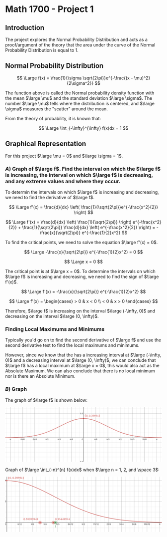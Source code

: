 # Math 1700 - Project 1

## Introduction

The project explores the Normal Probability Distribution and acts as a proof/argument of the theory that the area under the curve of the Normal Probability Distribution is equal to 1.

## Normal Probability Distribution

$$
\Large
f(x) = \frac{1}{\sigma \sqrt{2\pi}}e^{-\frac{(x - \mu)^2}{2\sigma^2}}
$$

The function above is called the Normal probability density function with the mean $\large \mu$ and the standard deviation $\large \sigma$. The number $\large \mu$ tells where the distribution is centered, and $\large \sigma$ measures the "scatter" around the mean.

From the theory of probability, it is known that:

$$
\Large
\int_{-\infty}^{\infty} f(x)dx = 1
$$

## Graphical Representation

For this project $\large \mu = 0$ and $\large \sigma = 1$.

### $A)$ Graph of $\large f$. Find the interval on which the $\large f$ is increasing, the interval on which $\large f$ is decreasing, and any extreme values and where they occur.

To determin the intervals on which $\large f$ is increasing and decreasing, we need to find the derivative of $\large f$.

$$
\Large
f'(x) = \frac{d}{dx} \left( \frac{1}{\sqrt{2\pi}}e^{-\frac{x^2}{2}} \right)
$$

$$
\Large
f'(x) = \frac{d}{dx} \left( \frac{1}{\sqrt{2\pi}} \right) e^{-\frac{x^2}{2}} + \frac{1}{\sqrt{2\pi}} \frac{d}{dx} \left( e^{-\frac{x^2}{2}} \right) = -\frac{x}{\sqrt{2\pi}} e^{-\frac{1}{2}x^2}
$$

To find the critical points, we need to solve the equation $\large f'(x) = 0$. 

$$
\Large
-\frac{x}{\sqrt{2\pi}} e^{-\frac{1}{2}x^2} = 0
$$

$$
\Large
x = 0
$$

The critical point is at $\large x = 0$. To determine the intervals on which $\large f$ is increasing and decreasing, we need to find the sign of $\large f'(x)$.

$$
\Large
f'(x) = -\frac{x}{\sqrt{2\pi}} e^{-\frac{1}{2}x^2}
$$

$$
\Large
f'(x) = \begin{cases}
      > 0 & x < 0 \\
      < 0 & x > 0
   \end{cases}
$$

Therefore, $\large f$ is increasing on the interval $\large (-\infty, 0)$ and decreasing on the interval $\large (0, \infty)$.

### Finding Local Maximums and Minimums

Typically you'd go on to find the second derivative of $\large f$ and use the second derivative test to find the local maximums and minimums. 

However, since we know that the has a increasing interval at $\large (-\infty, 0)$ and a decreasing interval at $\large (0, \infty)$, we can conclude that $\large f$ has a local maximum at $\large x = 0$, this would also act as the Absolute Maximum. We can also conclude that there is no local minimum nor is there an Absolute Minimum.

### $B)$ Graph

The graph of $\large f$ is shown below:

![Normal Probability Distribution](https://github.com/RadhiRasho/Classnotes/blob/master/Calc%202/Project_One_Graph.png?raw=true)

Graph of $\large \int_{-n}^{n} f(x)dx$ when $\large n = 1, 2, and \space 3$:

![Graph of the integral](https://github.com/RadhiRasho/Classnotes/blob/master/Calc%202/Project_One_Integral_Graph.png?raw=true)

